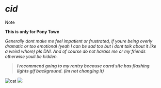 # *cid*
> [!note]
> **This is only for Pony Town**

*Generally dont make me feel impatient or frustrated, if youre being overly dramatic or too emotional (yeah I can be sad too but i dont talk about it like a weird whore) pls DNI. And of course do not harass me or my friends otherwise youll be hidden.*

> ***I recommend going to my rentry because carrd site has flashing lights gif background. (im not changing it)***

![cat](https://i.pinimg.com/236x/88/ae/97/88ae970fc82b4064b76773926fa4460a.jpg)
![](https://playfield76.com/wp-content/uploads/2022/03/pixel-1.gif)
